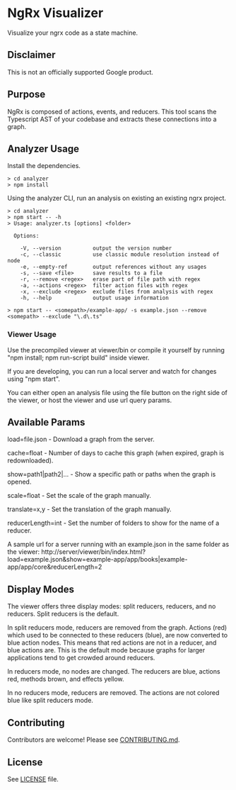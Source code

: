 # NgRx Visualizer

Visualize your ngrx code as a state machine.

## Disclaimer

This is not an officially supported Google product.

## Purpose

NgRx is composed of actions, events, and reducers. This tool scans the Typescript AST of your codebase and extracts these connections into a graph.

## Analyzer Usage

Install the dependencies.

```
> cd analyzer
> npm install
```

Using the analyzer CLI, run an analysis on existing an existing ngrx project.

```
> cd analyzer
> npm start -- -h
> Usage: analyzer.ts [options] <folder>

  Options:

    -V, --version          output the version number
    -c, --classic          use classic module resolution instead of node
    -e, --empty-ref        output references without any usages
    -s, --save <file>      save results to a file
    -r, --remove <regex>   erase part of file path with regex
    -a, --actions <regex>  filter action files with regex
    -x, --exclude <regex>  exclude files from analysis with regex
    -h, --help             output usage information

> npm start -- <somepath>/example-app/ -s example.json --remove <somepath> --exclude "\.d\.ts"
```

### Viewer Usage

Use the precompiled viewer at viewer/bin or compile it yourself by running "npm install; npm run-script build" inside viewer.

If you are developing, you can run a local server and watch for changes using "npm start".

You can either open an analysis file using the file button on the right side of the viewer, or host the viewer and use url query params.

## Available Params

load=file.json - Download a graph from the server.

cache=float - Number of days to cache this graph (when expired, graph is redownloaded).

show=path1|path2|... - Show a specific path or paths when the graph is opened.

scale=float - Set the scale of the graph manually.

translate=x,y - Set the translation of the graph manually.

reducerLength=int - Set the number of folders to show for the name of a reducer.

A sample url for a server running with an example.json in the same folder as the viewer:
http://server/viewer/bin/index.html?load=example.json&show=example-app/app/books|example-app/app/core&reducerLength=2

## Display Modes

The viewer offers three display modes: split reducers, reducers, and no reducers. Split reducers is the default.

In split reducers mode, reducers are removed from the graph. Actions (red) which used to be connected to these reducers (blue), are now converted to blue action nodes. This means that red actions are not in a reducer, and blue actions are. This is the default mode because graphs for larger applications tend to get crowded around reducers.

In reducers mode, no nodes are changed. The reducers are blue, actions red, methods brown, and effects yellow.

In no reducers mode, reducers are removed. The actions are not colored blue like split reducers mode.

## Contributing

Contributors are welcome! Please see [CONTRIBUTING.md](CONTRIBUTING.md).

## License

See [LICENSE](LICENSE) file.
